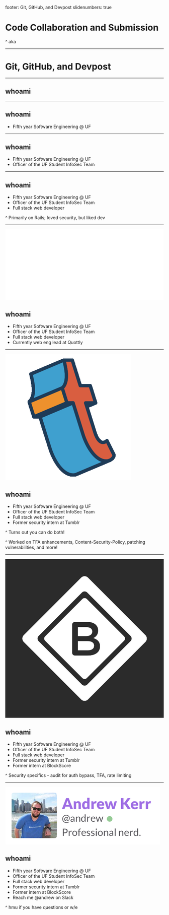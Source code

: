 footer: Git, GitHub, and Devpost
slidenumbers: true

# Code Collaboration and Submission

^ aka

---

# Git, GitHub, and Devpost

---

## whoami

---

## whoami

- Fifth year Software Engineering @ UF

---

## whoami

- Fifth year Software Engineering @ UF
- Officer of the UF Student InfoSec Team

---

## whoami

- Fifth year Software Engineering @ UF
- Officer of the UF Student InfoSec Team
- Full stack web developer

^ Primarily on Rails; loved security, but liked dev

---

![left fit](imgs/quottly.png)
## whoami

- Fifth year Software Engineering @ UF
- Officer of the UF Student InfoSec Team
- Full stack web developer
- Currently web eng lead at Quottly

---

![left](imgs/tumblr.gif)
## whoami

- Fifth year Software Engineering @ UF
- Officer of the UF Student InfoSec Team
- Full stack web developer
- Former security intern at Tumblr

^ Turns out you can do both!

^ Worked on TFA enhancements, Content-Security-Policy, patching vulnerabilities, and more!

---

![left](imgs/blockscore.jpg)
## whoami

- Fifth year Software Engineering @ UF
- Officer of the UF Student InfoSec Team
- Full stack web developer
- Former security intern at Tumblr
- Former intern at BlockScore

^ Security specifics - audit for auth bypass, TFA, rate limiting

---

![fit left](imgs/slack.png)
## whoami

- Fifth year Software Engineering @ UF
- Officer of the UF Student InfoSec Team
- Full stack web developer
- Former security intern at Tumblr
- Former intern at BlockScore
- Reach me @andrew on Slack

^ hmu if you have questions or w/e

